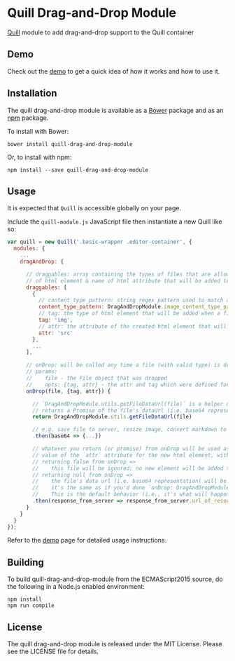 # Quill Drag-and-Drop Module

[Quill](http://quilljs.com/) module to add drag-and-drop support to the Quill container

## Demo

Check out the [demo](http://immense.js.org/quill-drag-and-drop) to get a quick idea of how it works and how to use it.

## Installation

The quill drag-and-drop module is available as a [Bower](http://bower.io/) package and as an [npm](https://www.npmjs.com/) package.

To install with Bower:

`bower install quill-drag-and-drop-module`

Or, to install with npm:

`npm install --save quill-drag-and-drop-module`

## Usage

It is expected that `Quill` is accessible globally on your page.

Include the `quill-module.js` JavaScript file then instantiate a new Quill like so:

```javascript
var quill = new Quill('.basic-wrapper .editor-container', {
  modules: {
    ...
    dragAndDrop: {

      // draggables: array containing the types of files that are allowed to be dragged onto the editor, and the type
      // of html element & name of html attribute that will be added to the editor from this file
      draggables: [
        {
          // content_type_pattern: string regex pattern used to match a dropped file's `type`
          content_type_pattern: DragAndDropModule.image_content_type_pattern,
          // tag: the type of html element that will be added when a file matching this draggable is dropped on the editor
          tag: 'img',
          // attr: the attribute of the created html element that will be set based on the file's data & result of onDrop (see below)
          attr: 'src'
        },
        ...
      ],

      // onDrop: will be called any time a file (with valid type) is dropped on the editor
      // params:
      //    file - the File object that was dropped
      //    opts: {tag, attr} - the attr and tag which were defined for this type of file (see above)
      onDrop(file, {tag, attr}) {

        // `DragAndDropModule.utils.getFileDataUrl(file)` is a helper utility
        // returns a Promise of the file's dataUrl (i.e. base64 representation)
        return DragAndDropModule.utils.getFileDataUrl(file)

        // e.g. save file to server, resize image, convert markdown to text, etc.
        .then(base64 => {...})

        // whatever you return (or promise) from onDrop will be used as the
        // value of the `attr` attribute for the new html element, with a couple of exceptions:
        // returning false from onDrop =>
        //    this file will be ignored; no new element will be added to the editor
        // returning null from onDrop =>
        //    the file's data url (i.e. base64 representation) will be used
        //    it's the same as if you'd done `onDrop: DragAndDropModule.utils.getFileDataUrl`
        //    This is the default behavior (i.e., it's what will happen if you don't define `onDrop`)
        .then(response_from_server => response_from_server.url_of_resource);
      }
    }
  }
});
```

Refer to the [demo](http://immense.js.org/quill-drag-and-drop) page for detailed usage instructions.

## Building

To build quill-drag-and-drop-module from the ECMAScript2015 source, do the following in a Node.js enabled environment:

```
npm install
npm run compile
```

## License

The quill drag-and-drop module is released under the MIT License. Please see the LICENSE file for details.
